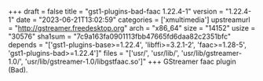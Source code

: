 +++
draft = false
title = "gst1-plugins-bad-faac 1.22.4-1"
version = "1.22.4-1"
date = "2023-06-21T13:02:59"
categories = ['xmultimedia']
upstreamurl = "http://gstreamer.freedesktop.org"
arch = "x86_64"
size = "14152"
usize = "30576"
sha1sum = "7c9a163fa0901113fbb47665fd6daa82c2351bfc"
depends = "['gst1-plugins-base>=1.22.4', 'libffi>=3.2.1-2', 'faac>=1.28-5', 'gst1-plugins-bad>=1.22.4']"
files = "['usr/', 'usr/lib/', 'usr/lib/gstreamer-1.0/', 'usr/lib/gstreamer-1.0/libgstfaac.so']"
+++
GStreamer faac plugin (Bad).